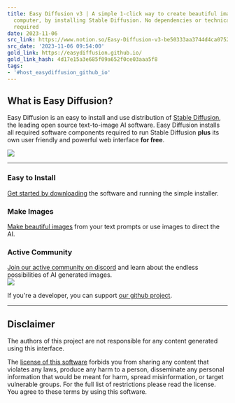 ```yaml
---
title: Easy Diffusion v3 | A simple 1-click way to create beautiful images on your
  computer, by installing Stable Diffusion. No dependencies or technical knowledge
  required
date: 2023-11-06
src_link: https://www.notion.so/Easy-Diffusion-v3-be50333aa3744d4ca0752a0ed3bd268d
src_date: '2023-11-06 09:54:00'
gold_link: https://easydiffusion.github.io/
gold_link_hash: 4d17e15a3e685f09a652f0ce03aaa5f8
tags:
- '#host_easydiffusion_github_io'
---
```



What is Easy Diffusion?
-----------------------



 Easy Diffusion is an easy to install and use distribution of [Stable Diffusion](https://github.com/CompVis/stable-diffusion), 
 the leading open source text-to-image AI software.
 Easy Diffusion installs all required software components required to run Stable Diffusion **plus** its own user friendly
 and powerful web interface **for free**.
 


![](/assets/img/splash.webp)


---


### Easy to Install


[Get started by downloading](/docs/installation) the software and running the simple installer.
 


### Make Images



[Make beautiful images](https://github.com/easydiffusion/easydiffusion/wiki/How-to-Use) from your text prompts or use images to direct the AI.
 



### Active Community



[Join our active community on discord](https://discord.com/invite/u9yhsFmEkB) and learn about the endless possibilities of 
 AI generated images.  
![](https://img.shields.io/discord/1014774730907209781?label=Discord)


 If you're a developer, you can support [our github project](https://github.com/cmdr2/stable-diffusion-ui).

 


---


Disclaimer
----------


The authors of this project are not responsible for any content generated using this interface.


The [license of this software](https://github.com/cmdr2/stable-diffusion-ui/blob/main/LICENSE)
 forbids you from sharing any content that violates any laws, produce any 
 harm to a person, disseminate any personal information that would be meant for harm, spread misinformation, 
 or target vulnerable groups. For the full list of restrictions please read the license. You agree to these 
 terms by using this software.